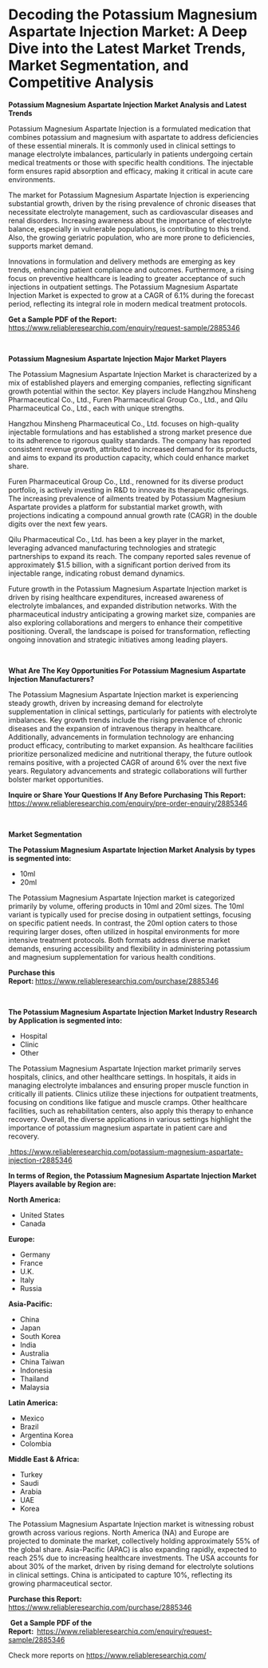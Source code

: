 <p><h1>Decoding the Potassium Magnesium Aspartate Injection Market: A Deep Dive into the Latest Market Trends, Market Segmentation, and Competitive Analysis</h1></p><p><strong>Potassium Magnesium Aspartate Injection Market Analysis and Latest Trends</strong></p>
<p><p>Potassium Magnesium Aspartate Injection is a formulated medication that combines potassium and magnesium with aspartate to address deficiencies of these essential minerals. It is commonly used in clinical settings to manage electrolyte imbalances, particularly in patients undergoing certain medical treatments or those with specific health conditions. The injectable form ensures rapid absorption and efficacy, making it critical in acute care environments.</p><p>The market for Potassium Magnesium Aspartate Injection is experiencing substantial growth, driven by the rising prevalence of chronic diseases that necessitate electrolyte management, such as cardiovascular diseases and renal disorders. Increasing awareness about the importance of electrolyte balance, especially in vulnerable populations, is contributing to this trend. Also, the growing geriatric population, who are more prone to deficiencies, supports market demand.</p><p>Innovations in formulation and delivery methods are emerging as key trends, enhancing patient compliance and outcomes. Furthermore, a rising focus on preventive healthcare is leading to greater acceptance of such injections in outpatient settings. The Potassium Magnesium Aspartate Injection Market is expected to grow at a CAGR of 6.1% during the forecast period, reflecting its integral role in modern medical treatment protocols.</p></p>
<p><strong>Get a Sample PDF of the Report:&nbsp;</strong> <a href="https://www.reliableresearchiq.com/enquiry/request-sample/2885346?utm_campaign=3349&utm_medium=2&utm_source=Github&utm_content=ia&utm_term=13032025&utm_id=potassium-magnesium-aspartate-injection">https://www.reliableresearchiq.com/enquiry/request-sample/2885346</a></p>
<p>&nbsp;</p>
<p><strong>Potassium Magnesium Aspartate Injection Major Market Players</strong></p>
<p><p>The Potassium Magnesium Aspartate Injection Market is characterized by a mix of established players and emerging companies, reflecting significant growth potential within the sector. Key players include Hangzhou Minsheng Pharmaceutical Co., Ltd., Furen Pharmaceutical Group Co., Ltd., and Qilu Pharmaceutical Co., Ltd., each with unique strengths.</p><p>Hangzhou Minsheng Pharmaceutical Co., Ltd. focuses on high-quality injectable formulations and has established a strong market presence due to its adherence to rigorous quality standards. The company has reported consistent revenue growth, attributed to increased demand for its products, and aims to expand its production capacity, which could enhance market share.</p><p>Furen Pharmaceutical Group Co., Ltd., renowned for its diverse product portfolio, is actively investing in R&D to innovate its therapeutic offerings. The increasing prevalence of ailments treated by Potassium Magnesium Aspartate provides a platform for substantial market growth, with projections indicating a compound annual growth rate (CAGR) in the double digits over the next few years.</p><p>Qilu Pharmaceutical Co., Ltd. has been a key player in the market, leveraging advanced manufacturing technologies and strategic partnerships to expand its reach. The company reported sales revenue of approximately $1.5 billion, with a significant portion derived from its injectable range, indicating robust demand dynamics.</p><p>Future growth in the Potassium Magnesium Aspartate Injection market is driven by rising healthcare expenditures, increased awareness of electrolyte imbalances, and expanded distribution networks. With the pharmaceutical industry anticipating a growing market size, companies are also exploring collaborations and mergers to enhance their competitive positioning. Overall, the landscape is poised for transformation, reflecting ongoing innovation and strategic initiatives among leading players.</p></p>
<p>&nbsp;</p>
<p><strong>What Are The Key Opportunities For Potassium Magnesium Aspartate Injection Manufacturers?</strong></p>
<p><p>The Potassium Magnesium Aspartate Injection market is experiencing steady growth, driven by increasing demand for electrolyte supplementation in clinical settings, particularly for patients with electrolyte imbalances. Key growth trends include the rising prevalence of chronic diseases and the expansion of intravenous therapy in healthcare. Additionally, advancements in formulation technology are enhancing product efficacy, contributing to market expansion. As healthcare facilities prioritize personalized medicine and nutritional therapy, the future outlook remains positive, with a projected CAGR of around 6% over the next five years. Regulatory advancements and strategic collaborations will further bolster market opportunities.</p></p>
<p><strong>Inquire or Share Your Questions If Any Before Purchasing This Report:</strong> <a href="https://www.reliableresearchiq.com/enquiry/pre-order-enquiry/2885346?utm_campaign=3349&utm_medium=2&utm_source=Github&utm_content=ia&utm_term=13032025&utm_id=potassium-magnesium-aspartate-injection">https://www.reliableresearchiq.com/enquiry/pre-order-enquiry/2885346</a></p>
<p>&nbsp;</p>
<p><strong>Market Segmentation</strong></p>
<p><strong>The Potassium Magnesium Aspartate Injection Market Analysis by types is segmented into:</strong></p>
<p><ul><li> 10ml</li><li>20ml </li></ul></p>
<p><p>The Potassium Magnesium Aspartate Injection market is categorized primarily by volume, offering products in 10ml and 20ml sizes. The 10ml variant is typically used for precise dosing in outpatient settings, focusing on specific patient needs. In contrast, the 20ml option caters to those requiring larger doses, often utilized in hospital environments for more intensive treatment protocols. Both formats address diverse market demands, ensuring accessibility and flexibility in administering potassium and magnesium supplementation for various health conditions.</p></p>
<p><strong>Purchase this Report:&nbsp;</strong><a href="https://www.reliableresearchiq.com/purchase/2885346?utm_campaign=3349&utm_medium=2&utm_source=Github&utm_content=ia&utm_term=13032025&utm_id=potassium-magnesium-aspartate-injection">https://www.reliableresearchiq.com/purchase/2885346</a></p>
<p>&nbsp;</p>
<p><strong>The Potassium Magnesium Aspartate Injection Market Industry Research by Application is segmented into:</strong></p>
<p><ul><li> Hospital</li><li>Clinic</li><li>Other </li></ul></p>
<p><p>The Potassium Magnesium Aspartate Injection market primarily serves hospitals, clinics, and other healthcare settings. In hospitals, it aids in managing electrolyte imbalances and ensuring proper muscle function in critically ill patients. Clinics utilize these injections for outpatient treatments, focusing on conditions like fatigue and muscle cramps. Other healthcare facilities, such as rehabilitation centers, also apply this therapy to enhance recovery. Overall, the diverse applications in various settings highlight the importance of potassium magnesium aspartate in patient care and recovery.</p></p>
<p><a href="https://www.reliableresearchiq.com/potassium-magnesium-aspartate-injection-r2885346?utm_campaign=3349&utm_medium=2&utm_source=Github&utm_content=ia&utm_term=13032025&utm_id=potassium-magnesium-aspartate-injection">&nbsp;https://www.reliableresearchiq.com/potassium-magnesium-aspartate-injection-r2885346</a></p>
<p><strong>In terms of Region, the Potassium Magnesium Aspartate Injection Market Players available by Region are:</strong></p>
<p>
    <p> <strong> North America: </strong>
        <ul>
            <li>United States</li>
            <li>Canada</li>
        </ul>
        </p> 
    <p> <strong> Europe: </strong>
        <ul>
            <li>Germany</li>
            <li>France</li>
            <li>U.K.</li>
            <li>Italy</li>
            <li>Russia</li>
        </ul>
        </p> 
    <p> <strong> Asia-Pacific: </strong>
        <ul>
            <li>China</li>
            <li>Japan</li>
            <li>South Korea</li>
            <li>India</li>
            <li>Australia</li>
            <li>China Taiwan</li>
            <li>Indonesia</li>
            <li>Thailand</li>
            <li>Malaysia</li>
        </ul>
        </p> 
    <p> <strong> Latin America: </strong>
        <ul>
            <li>Mexico</li>
            <li>Brazil</li>
            <li>Argentina Korea</li>
            <li>Colombia</li>
        </ul>
        </p> 
    <p> <strong> Middle East & Africa: </strong>
        <ul>
            <li>Turkey</li>
            <li>Saudi</li>
            <li>Arabia</li>
            <li>UAE</li>
            <li>Korea</li>
        </ul>
    </p>
    </p>
<p><p>The Potassium Magnesium Aspartate Injection market is witnessing robust growth across various regions. North America (NA) and Europe are projected to dominate the market, collectively holding approximately 55% of the global share. Asia-Pacific (APAC) is also expanding rapidly, expected to reach 25% due to increasing healthcare investments. The USA accounts for about 30% of the market, driven by rising demand for electrolyte solutions in clinical settings. China is anticipated to capture 10%, reflecting its growing pharmaceutical sector.</p></p>
<p><strong>Purchase this Report: </strong><a href="https://www.reliableresearchiq.com/purchase/2885346?utm_campaign=3349&utm_medium=2&utm_source=Github&utm_content=ia&utm_term=13032025&utm_id=potassium-magnesium-aspartate-injection">https://www.reliableresearchiq.com/purchase/2885346</a></p>
<p>&nbsp;<strong>Get a Sample PDF of the Report:&nbsp;&nbsp;</strong><a href="https://www.reliableresearchiq.com/enquiry/request-sample/2885346?utm_campaign=3349&utm_medium=2&utm_source=Github&utm_content=ia&utm_term=13032025&utm_id=potassium-magnesium-aspartate-injection">https://www.reliableresearchiq.com/enquiry/request-sample/2885346</a></p>
<p><strong></strong></p>
<p>Check more reports on <a href="https://www.reliableresearchiq.com/?utm_campaign=3349&utm_medium=2&utm_source=Github&utm_content=ia&utm_term=13032025&utm_id=potassium-magnesium-aspartate-injection">https://www.reliableresearchiq.com/</a></p>